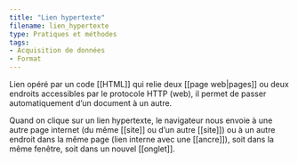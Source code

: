 ```yaml
---
title: "Lien hypertexte"
filename: lien_hypertexte
type: Pratiques et méthodes
tags:
- Acquisition de données
- Format
---
```


Lien opéré par un code [[HTML]] qui relie deux [[page web|pages]] ou deux endroits accessibles par le protocole HTTP (web), il permet de passer automatiquement d’un document à un autre. 

Quand on clique sur un lien hypertexte, le navigateur nous envoie à une autre page internet (du même [[site]] ou d’un autre [[site]]) ou à un autre endroit dans la même page (lien interne avec une [[ancre]]), soit dans la même fenêtre, soit dans un nouvel [[onglet]].

